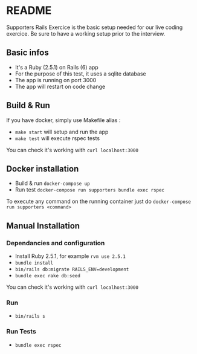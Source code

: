 # README

Supporters Rails Exercice is the basic setup needed for our live coding exercice. Be sure to have a working setup prior to the interview. 

## Basic infos

* It's a Ruby (2.5.1) on Rails (6) app
* For the purpose of this test, it uses a sqlite database
* The app is running on port 3000
* The app will restart on code change

## Build & Run

If you have docker, simply use Makefile alias : 

* `make start` will setup and run the app
* `make test` will execute rspec tests

You can check it's working with `curl localhost:3000`

## Docker installation

* Build & run `docker-compose up`
* Run test `docker-compose run supporters bundle exec rspec`

To execute any command on the running container just do `docker-compose run supporters <command>`

## Manual Installation 

### Dependancies and configuration

* Install Ruby 2.5.1, for example `rvm use 2.5.1`
* `bundle install`
* `bin/rails db:migrate RAILS_ENV=development`
* `bundle exec rake db:seed`

You can check it's working with `curl localhost:3000`

### Run

* `bin/rails s`

### Run Tests

* `bundle exec rspec`

